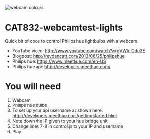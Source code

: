![webcam colours](http://cattopus23.com/img/panel-CAT832.jpg)

CAT832-webcamtest-lights
========================

Quick bit of code to control Philips hue lightbulbs with a webcam.

+ YouTube video: http://www.youtube.com/watch?v=gVWlr-Cdu3E
+ Blogpost: http://revdancatt.com/2013/06/25/philipshue
+ Philips hue: https://www.meethue.com/en-US
+ Philips hue api: http://developers.meethue.com/

You will need
=============

1. Webcam
2. Philips hue bulbs
3. To set up your api username as shown here: http://developers.meethue.com/gettingstarted.html
4. Note down the IP given to your hue bridge unit
5. Change lines 7-8 in control.js to your IP and username
6. Play
